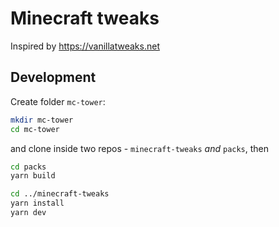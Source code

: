 # Minecraft tweaks

Inspired by https://vanillatweaks.net

## Development

Create folder `mc-tower`:

```bash
mkdir mc-tower
cd mc-tower
```

and clone inside two repos - `minecraft-tweaks` *and* `packs`, then

```bash
cd packs
yarn build

cd ../minecraft-tweaks
yarn install
yarn dev
```
